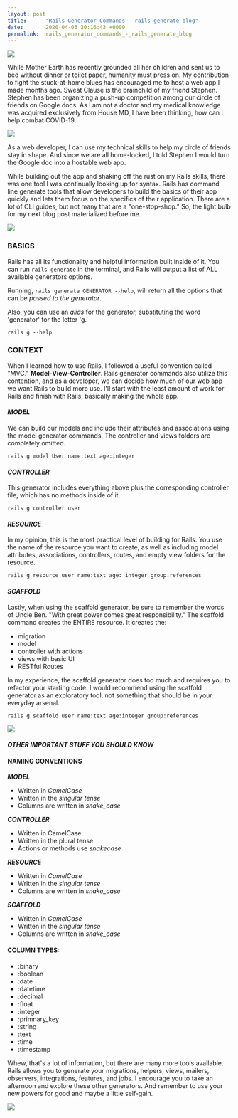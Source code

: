 ```yaml
---
layout: post
title:      "Rails Generator Commands - rails generate blog"
date:       2020-04-03 20:16:43 +0000
permalink:  rails_generator_commands_-_rails_generate_blog
---
```


![](https://media.giphy.com/media/26BRuo6sLetdllPAQ/giphy.gif)

While Mother Earth has recently grounded all her children and sent us to bed without dinner or toilet paper, humanity must press on. My contribution to fight the stuck-at-home blues has encouraged me to host a web app I made months ago. Sweat Clause is the brainchild of my friend Stephen. Stephen has been organizing a push-up competition among our circle of friends on Google docs. As I am not a doctor and my medical knowledge was acquired exclusively from House MD, I have been thinking, how can I help combat COVID-19.

![](https://media.giphy.com/media/63VH5uoslatcA/giphy.gif)

As a web developer, I can use my technical skills to help my circle of friends stay in shape. And since we are all home-locked, I told Stephen I would turn the Google doc into a hostable web app. 


While building out the app and shaking off the rust on my Rails skills, there was one tool I was continually looking up for syntax. Rails has command line generate tools that allow developers to build the basics of their app quickly and lets them focus on the specifics of their application. There are a lot of CLI guides, but not many that are a "one-stop-shop." So, the light bulb for my next blog post materialized before me.

![](https://media.giphy.com/media/Mjq9vmDuJlBKw/giphy.gif)


### BASICS

Rails has all its functionality and helpful information built inside of it. You can run `rails generate` in the terminal, and Rails will output a list of ALL available generators options. 

Running, `rails generate GENERATOR --help`, will return all the options that can be *passed to the generator*.

Also, you can use an *alias* for the generator, substituting the word 'generator' for the letter 'g.'

`rails g --help`

### CONTEXT
When I learned how to use Rails, I followed a useful convention called "MVC." **Model-View-Controller**. Rails generator commands also utilize this contention, and as a developer, we can decide how much of our web app we want Rails to build more use. I'll start with the least amount of work for Rails and finish with Rails, basically making the whole app.

#### *MODEL*
We can build our models and include their attributes and associations using the model generator commands. The controller and views folders are completely omitted. 

`rails g model User name:text age:integer`

#### *CONTROLLER*
This generator includes everything above plus the corresponding controller file, which has no methods inside of it. 

`rails g controller user`

#### *RESOURCE* 
In my opinion, this is the most practical level of building for Rails.  You use the name of the resource you want to create, as well as including model attributes, associations, controllers, routes, and empty view folders for the resource. 

`rails g resource user name:text age: integer group:references`

#### *SCAFFOLD*
Lastly, when using the scaffold generator, be sure to remember the words of Uncle Ben. "With great power comes great responsibility." The scaffold command creates the ENTIRE resource. It creates the:

* migration
* model
* controller with actions
* views with basic UI
* RESTful Routes

In my experience, the scaffold generator does too much and requires you to refactor your starting code. I would recommend using the scaffold generator as an exploratory tool, not something that should be in your everyday arsenal.

`rails g scaffold user name:text age:integer group:references`

![](https://media.giphy.com/media/FUNDvNuzqdKTu/giphy.gif)

#### *OTHER IMPORTANT STUFF YOU SHOULD KNOW*

#### **NAMING CONVENTIONS**
***MODEL***
* Written in *CamelCase*
* Written in the *singular  tense*
* Columns are written in *snake_case*


***CONTROLLER***
* Written in CamelCase
* Written in the plural tense
* Actions or methods use *snakecase*


***RESOURCE***
* Written in *CamelCase*
* Written in the *singular tense*
* Columns are written in *snake_case*



***SCAFFOLD***
* Written in *CamelCase*
* Written in the *singular tense*
* Columns are written in *snake_case*


#### **COLUMN TYPES:**
* :binary
* :boolean
* :date
* :datetime
* :decimal
* :float
* :integer
* :primnary_key
* :string
* :text
* :time
* :timestamp

Whew, that's a lot of information, but there are many more tools available. Rails allows you to generate your migrations, helpers, views, mailers, observers, integrations, features, and jobs.  I encourage you to take an afternoon and explore these other generators. And remember to use your new powers for good and maybe a little self-gain.

![](https://media.giphy.com/media/ek4CUx2FONgHaMz9V5/giphy.gif)




